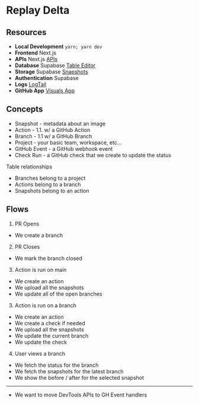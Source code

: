 # Replay Delta

## Resources

- **Local Development** `yarn; yarn dev`
- **Frontend** Next.js
- **APIs** Next.js [APIs](https://github.com/replayio/visuals/tree/main/pages/api)
- **Database** Supabase [Table Editor](https://app.supabase.com/project/cqerexxkkntrurcacozk/editor)
- **Storage** Supabase [Snapshots](https://app.supabase.com/project/cqerexxkkntrurcacozk/storage/buckets/snapshots)
- **Authentication** Supabase
- **Logs** [LogTail](https://logtail.com/team/129603/tail?rf=1671873260000&s=216756)
- **GitHub App** [Visuals App](https://github.com/organizations/replayio/settings/apps/replay-visuals)

## Concepts

- Snapshot - metadata about an image
- Action - 1.1. w/ a GitHub Action
- Branch - 1.1 w/ a GitHub Branch
- Project - your basic team, workspace, etc...
- GitHub Event - a GitHub webhook event
- Check Run - a GitHub check that we create to update the status

Table relationships

- Branches belong to a project
- Actions belong to a branch
- Snapshots belong to an action

## Flows

1. PR Opens

- We create a branch

2. PR Closes

- We mark the branch closed

3. Action is run on main

- We create an action
- We upload all the snapshots
- We update all of the open branches

3. Action is run on a branch

- We create an action
- We create a check if needed
- We upload all the snapshots
- We update the current branch
- We update the check

4. User views a branch

- We fetch the status for the branch
- We fetch the snapshots for the latest branch
- We show the before / after for the selected snapshot

---

- We want to move DevTools APIs to GH Event handlers

